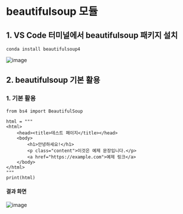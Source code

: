 # beautifulsoup 모듈

## 1. VS Code 터미널에서 beautifulsoup 패키지 설치

```
conda install beautifulsoup4
```
![image](https://github.com/user-attachments/assets/b996aab9-a32f-411c-b51a-c25ccc69fbdc)

## 2. beautifulsoup 기본 활용

### 1. 기본 활용

```
from bs4 import BeautifulSoup

html = """
<html>
    <head><title>테스트 페이지</title></head>
    <body>
        <h1>안녕하세요!</h1>
        <p class="content">이것은 예제 문장입니다.</p>
        <a href="https://example.com">예제 링크</a>
    </body>
</html>
"""
print(html)
```
#### 결과 화면

![image](https://github.com/user-attachments/assets/2870ef60-6b00-4cbe-adf3-423c549e995b)
